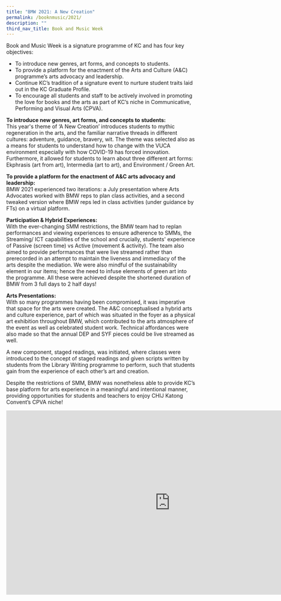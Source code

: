```yaml
---
title: "BMW 2021: A New Creation"
permalink: /booknmusic/2021/
description: ""
third_nav_title: Book and Music Week
---
```

Book and Music Week is a signature programme of KC and has four key objectives:  
  
*   To introduce new genres, art forms, and concepts to students.
*   To provide a platform for the enactment of the Arts and Culture (A&C) programme’s arts advocacy and leadership.
*   Continue KC’s tradition of a signature event to nurture student traits laid out in the KC Graduate Profile.
*   To encourage all students and staff to be actively involved in promoting the love for books and the arts as part of KC’s niche in Communicative, Performing and Visual Arts (CPVA).

**To introduce new genres, art forms, and concepts to students:**<br>
This year's theme of ‘A New Creation’ introduces students to mythic regeneration in the arts, and the familiar narrative threads in different cultures: adventure, guidance, bravery, wit. The theme was selected also as a means for students to understand how to change with the VUCA environment especially with how COVID-19 has forced innovation. Furthermore, it allowed for students to learn about three different art forms: Ekphrasis (art from art), Intermedia (art to art), and Environment / Green Art.  

**To provide a platform for the enactment of A&C arts advocacy and leadership:** <br>
BMW 2021 experienced two iterations: a July presentation where Arts Advocates worked with BMW reps to plan class activities, and a second tweaked version where BMW reps led in class activities (under guidance by FTs) on a virtual platform. 

**Participation & Hybrid Experiences:** <br>
With the ever-changing SMM restrictions, the BMW team had to replan performances and viewing experiences to ensure adherence to SMMs, the Streaming/ ICT capabilities of the school and crucially, students' experience of Passive (screen time) vs Active (movement & activity). The team also aimed to provide performances that were live streamed rather than prerecorded in an attempt to maintain the liveness and immediacy of the arts despite the mediation. We were also mindful of the sustainability element in our items; hence the need to infuse elements of green art into the programme. All these were achieved despite the shortened duration of BMW from 3 full days to 2 half days!

**Arts Presentations:** <br>
With so many programmes having been compromised, it was imperative that space for the arts were created. The A&C conceptualised a hybrid arts and culture experience, part of which was situated in the foyer as a physical art exhibition throughout BMW, which contributed to the arts atmosphere of the event as well as celebrated student work. Technical affordances were also made so that the annual DEP and SYF pieces could be live streamed as well. 

A new component, staged readings, was initiated, where classes were introduced to the concept of staged readings and given scripts written by students from the Library Writing programme to perform, such that students gain from the experience of each other’s art and creation.  
  
Despite the restrictions of SMM, BMW was nonetheless able to provide KC’s base platform for arts experience in a meaningful and intentional manner, providing opportunities for students and teachers to enjoy CHIJ Katong Convent’s CPVA niche!

<iframe width="870.75" height="489.75" src="https://www.youtube.com/embed/7G_qpHOOhmo" title="BMW 2021: A New Creation" frameborder="0" allow="accelerometer; autoplay; clipboard-write; encrypted-media; gyroscope; picture-in-picture; web-share" allowfullscreen></iframe>